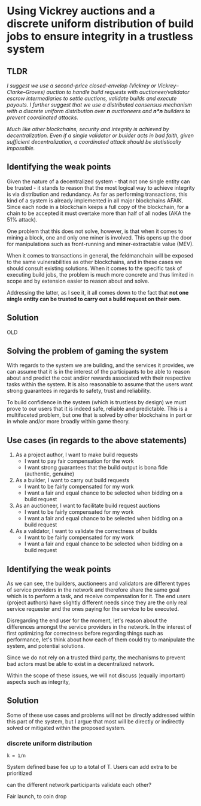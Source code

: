 # Using Vickrey auctions and a discrete uniform distribution of build jobs to ensure integrity in a trustless system

## TLDR

_I suggest we use a second-price closed-envelop (Vickrey or Vickrey–Clarke–Groves) auction to handle build requests with auctioneer/validator escrow intermediaries to settle auctions, validate builds and execute payouts. I further suggest that we use a distributed consensus mechanism with a discrete uniform distribution over **n** auctioneers and **n*n** builders to prevent coordinated attacks._

_Much like other blockchains, security and integrity is achieved by decentralization. Even if a single validator or builder acts in bad faith, given sufficient decentralization, a coordinated attack should be statistically impossible._

## Identifying the weak points

Given the nature of a decentralized system - that not one single entity can be trusted - it stands to reason that the most logical way to achieve integrity is via distribution and redundancy. As far as performing transactions, this kind of a system is already implemented in all major blockchains AFAIK. Since each node in a blockchain keeps a full copy of the blockchain, for a chain to be accepted it must overtake more than half of all nodes (AKA the 51% attack).

One problem that this does not solve, however, is that when it comes to mining a block, one and only one miner is involved. This opens up the door for manipulations such as front-running and miner-extractable value (MEV).

When it comes to transactions in general, the feldmanchain will be exposed to the same vulnerabilities as other blockchains, and in these cases we should consult existing solutions. When it comes to the specific task of executing build jobs, the problem is much more concrete and thus limited in scope and by extension easier to reason about and solve.

Addressing the latter, as I see it, it all comes down to the fact that **not one single entity can be trusted to carry out a build request on their own**.

## Solution


















OLD 

## Solving the problem of gaming the system

With regards to the system we are building, and the services it provides, we can assume that it is in the interest of the participants to be able to reason about and predict the cost and/or rewards associated with their respective tasks within the system. It is also reasonable to assume that the users want strong guarantees in regards to safety, trust and reliability.

To build confidence in the system (which is trustless by design) we must prove to our users that it is indeed safe, reliable and predictable. This is a multifaceted problem, but one that is solved by other blockchains in part or in whole and/or more broadly within game theory.

## Use cases (in regards to the above statements)

1. As a project author, I want to make build requests
    * I want to pay fair compensation for the work
    * I want strong guarantees that the build output is bona fide (authentic, genuine)
1. As a builder, I want to carry out build requests
    * I want to be fairly compensated for my work
    * I want a fair and equal chance to be selected when bidding on a build request
1. As an auctioneer, I want to facilitate build request auctions
    * I want to be fairly compensated for my work
    * I want a fair and equal chance to be selected when bidding on a build request
1. As a validator, I want to validate the correctness of builds
    * I want to be fairly compensated for my work
    * I want a fair and equal chance to be selected when bidding on a build request

## Identifying the weak points

As we can see, the builders, auctioneers and validators are different types of service providers in the network and therefore share the same goal which is to perform a task, and receive compensation for it. The end users (project authors) have slightly different needs since they are the only real service requester and the ones paying for the service to be executed.

Disregarding the end user for the moment, let's reason about the differences amongst the service providers in the network. In the interest of first optimizing for correctness before regarding things such as performance, let's think about how each of them could try to manipulate the system, and potential solutions.

Since we do not rely on a trusted third party, the mechanisms to prevent bad actors must be able to exist in a decentralized network.

Within the scope of these issues, we will not discuss (equally important) aspects such as integrity, 

## Solution

Some of these use cases and problems will not be directly addressed within this part of the system, but I argue that most will be directly or indirectly solved or mitigated within the proposed system.


### discrete uniform distribution

`k = 1/n`

System defined base fee up to a total of T. Users can add extra to be prioritized

can the different network participants validate each other?

Fair launch, to coin drop